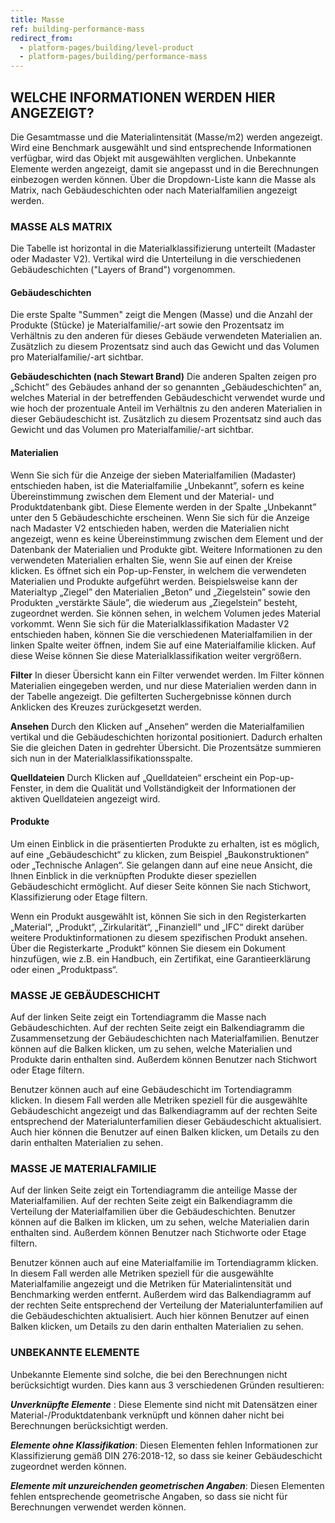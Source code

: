 ```yaml
---
title: Masse
ref: building-performance-mass
redirect_from:
  - platform-pages/building/level-product
  - platform-pages/building/performance-mass
---
```


## WELCHE INFORMATIONEN WERDEN HIER ANGEZEIGT?
Die Gesamtmasse und die Materialintensität (Masse/m2) werden angezeigt. Wird eine Benchmark ausgewählt und sind entsprechende Informationen verfügbar, wird das Objekt mit ausgewählten verglichen. Unbekannte Elemente werden angezeigt, damit sie angepasst und in die Berechnungen einbezogen werden können. Über die Dropdown-Liste kann die Masse als Matrix, nach Gebäudeschichten oder nach Materialfamilien angezeigt werden.

### MASSE ALS MATRIX
Die Tabelle ist horizontal in die Materialklassifizierung unterteilt (Madaster oder Madaster V2). Vertikal wird die Unterteilung in die verschiedenen Gebäudeschichten ("Layers of Brand") vorgenommen.

#### Gebäudeschichten
Die erste Spalte "Summen" zeigt die Mengen (Masse) und die Anzahl der Produkte (Stücke) je Materialfamilie/-art sowie den Prozentsatz im Verhältnis zu den anderen für dieses Gebäude verwendeten Materialien an. Zusätzlich zu diesem Prozentsatz sind auch das Gewicht und das Volumen pro Materialfamilie/-art sichtbar. 

**Gebäudeschichten (nach Stewart Brand)** 
Die anderen Spalten zeigen pro „Schicht” des Gebäudes anhand der so genannten „Gebäudeschichten” an, welches Material in der betreffenden Gebäudeschicht verwendet wurde und wie hoch der prozentuale Anteil im Verhältnis zu den anderen Materialien in dieser Gebäudeschicht ist. Zusätzlich zu diesem Prozentsatz sind auch das Gewicht und das Volumen pro Materialfamilie/-art sichtbar.

#### Materialien
Wenn Sie sich für die Anzeige der sieben Materialfamilien (Madaster) entschieden haben, ist die Materialfamilie „Unbekannt”, sofern es keine Übereinstimmung zwischen dem Element und der Material- und Produktdatenbank gibt. Diese Elemente werden in der Spalte „Unbekannt” unter den 5 Gebäudeschichte erscheinen. Wenn Sie sich für die Anzeige nach Madaster V2 entschieden haben, werden die Materialien nicht angezeigt, wenn es keine Übereinstimmung zwischen dem Element und der Datenbank der Materialien und Produkte gibt.
Weitere Informationen zu den verwendeten Materialien erhalten Sie, wenn Sie auf einen der Kreise klicken. Es öffnet sich ein Pop-up-Fenster, in welchem die verwendeten  Materialien und Produkte aufgeführt werden. Beispielsweise kann der Materialtyp „Ziegel” den Materialien „Beton” und „Ziegelstein” sowie den Produkten „verstärkte Säule”, die wiederum aus „Ziegelstein” besteht, zugeordnet werden. Sie können sehen, in welchem Volumen jedes Material vorkommt. Wenn Sie sich für die Materialklassifikation Madaster V2 entschieden haben, können Sie die verschiedenen Materialfamilien in der linken Spalte weiter öffnen, indem Sie auf eine Materialfamilie klicken. Auf diese Weise können Sie diese Materialklassifikation weiter vergrößern.

**Filter**
In dieser Übersicht kann ein Filter verwendet werden. Im Filter können Materialien eingegeben werden, und nur diese Materialien werden dann in der Tabelle angezeigt. Die gefilterten Suchergebnisse können durch Anklicken des Kreuzes zurückgesetzt werden.

**Ansehen**
Durch den Klicken auf „Ansehen“ werden die Materialfamilien vertikal und die Gebäudeschichten horizontal positioniert. Dadurch erhalten Sie die gleichen Daten in gedrehter Übersicht. Die Prozentsätze summieren sich nun in der Materialklassifikationsspalte.

**Quelldateien** 
Durch Klicken auf „Quelldateien“ erscheint ein Pop-up-Fenster, in dem die Qualität und Vollständigkeit der Informationen der aktiven Quelldateien angezeigt wird.

#### Produkte
Um einen Einblick in die präsentierten Produkte zu erhalten, ist es möglich, auf eine „Gebäudeschicht“ zu klicken, zum Beispiel „Baukonstruktionen“ oder „Technische Anlagen“. Sie gelangen dann auf eine neue Ansicht, die Ihnen Einblick in die verknüpften Produkte dieser speziellen Gebäudeschicht ermöglicht. Auf dieser Seite können Sie nach Stichwort, Klassifizierung oder Etage filtern.

Wenn ein Produkt ausgewählt ist, können Sie sich in den Registerkarten „Material“, „Produkt“, „Zirkularität“, „Finanziell“ und „IFC“ direkt darüber weitere Produktinformationen zu diesem spezifischen Produkt ansehen. Über die Registerkarte „Produkt“ können Sie diesem ein Dokument hinzufügen, wie z.B. ein Handbuch, ein Zertifikat, eine Garantieerklärung oder einen „Produktpass“.

### MASSE JE GEBÄUDESCHICHT
Auf der linken Seite zeigt ein Tortendiagramm die Masse nach Gebäudeschichten. Auf der rechten Seite zeigt ein Balkendiagramm die Zusammensetzung der Gebäudeschichten nach Materialfamilien. Benutzer können auf die Balken klicken, um zu sehen, welche Materialien und Produkte darin enthalten sind. Außerdem können Benutzer nach Stichwort oder Etage filtern.

Benutzer können auch auf eine Gebäudeschicht im Tortendiagramm klicken. In diesem Fall werden alle Metriken speziell für die ausgewählte Gebäudeschicht angezeigt und das Balkendiagramm auf der rechten Seite entsprechend der Materialunterfamilien dieser Gebäudeschicht aktualisiert. Auch hier können die Benutzer auf einen Balken klicken, um Details zu den darin enthalten Materialien zu sehen. 

### MASSE JE MATERIALFAMILIE
Auf der linken Seite zeigt ein Tortendiagramm die anteilige Masse der Materialfamilien. Auf der rechten Seite zeigt ein Balkendiagramm die Verteilung der Materialfamilien über die Gebäudeschichten. Benutzer können auf die Balken im klicken, um zu sehen, welche Materialien darin enthalten sind. Außerdem können Benutzer nach Stichworte oder Etage filtern.

Benutzer können auch auf eine Materialfamilie im Tortendiagramm klicken. In diesem Fall werden alle Metriken speziell für die ausgewählte Materialfamilie angezeigt und die Metriken für Materialintensität und Benchmarking werden entfernt. Außerdem wird das Balkendiagramm auf der rechten Seite entsprechend der Verteilung der Materialunterfamilien auf die Gebäudeschichten aktualisiert. Auch hier können Benutzer auf einen Balken klicken, um Details zu den darin enthalten Materialien zu sehen.

### UNBEKANNTE ELEMENTE
Unbekannte Elemente sind solche, die bei den Berechnungen nicht berücksichtigt wurden. Dies kann aus 3 verschiedenen Gründen resultieren:

__*Unverknüpfte Elemente*__ : Diese Elemente sind nicht mit Datensätzen einer Material-/Produktdatenbank verknüpft und können daher nicht bei Berechnungen berücksichtigt werden.

__*Elemente ohne Klassifikation*__: Diesen Elementen fehlen Informationen zur Klassifizierung gemäß DIN 276:2018-12, so dass sie keiner Gebäudeschicht zugeordnet werden können.

__*Elemente mit unzureichenden geometrischen Angaben*__: Diesen Elementen fehlen entsprechende geometrische Angaben, so dass sie nicht für Berechnungen verwendet werden können.
